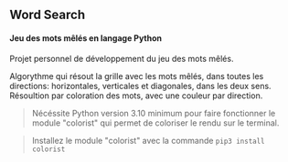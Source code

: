 ## Word Search

#### Jeu des mots mêlés en langage Python

Projet personnel de développement du jeu des mots mêlés.

Algorythme qui résout la grille avec les mots mêlés, dans toutes les directions: horizontales, verticales et diagonales, dans les deux sens.
Résoultion par coloration des mots, avec une couleur par direction.

>Nécéssite Python version 3.10 minimum pour faire fonctionner le module "colorist" qui permet de coloriser le rendu sur le terminal.

>Installez le module "colorist" avec la commande `pip3 install colorist`